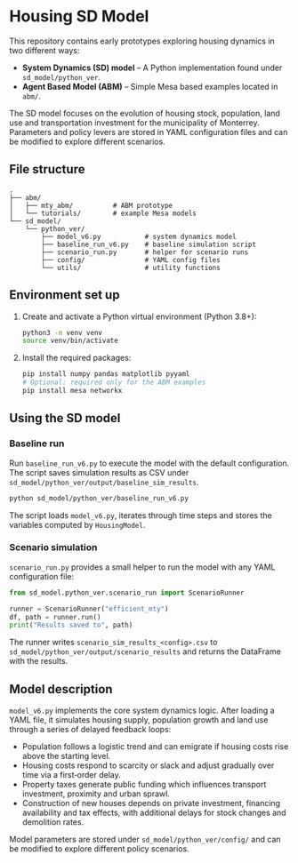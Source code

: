 # Housing SD Model

This repository contains early prototypes exploring housing dynamics in two
different ways:

* **System Dynamics (SD) model** – A Python implementation found under
  `sd_model/python_ver`.
* **Agent Based Model (ABM)** – Simple Mesa based examples located in `abm/`.

The SD model focuses on the evolution of housing stock, population, land use
and transportation investment for the municipality of Monterrey.  Parameters
and policy levers are stored in YAML configuration files and can be modified to
explore different scenarios.

## File structure

```
.
├── abm/
│   ├── mty_abm/          # ABM prototype
│   └── tutorials/        # example Mesa models
└── sd_model/
    └── python_ver/
        ├── model_v6.py           # system dynamics model
        ├── baseline_run_v6.py    # baseline simulation script
        ├── scenario_run.py       # helper for scenario runs
        ├── config/               # YAML config files
        └── utils/                # utility functions
```

## Environment set up

1. Create and activate a Python virtual environment (Python 3.8+):

   ```bash
   python3 -m venv venv
   source venv/bin/activate
   ```

2. Install the required packages:

   ```bash
   pip install numpy pandas matplotlib pyyaml
   # Optional: required only for the ABM examples
   pip install mesa networkx
   ```

## Using the SD model

### Baseline run

Run `baseline_run_v6.py` to execute the model with the default configuration.
The script saves simulation results as CSV under
`sd_model/python_ver/output/baseline_sim_results`.

```bash
python sd_model/python_ver/baseline_run_v6.py
```

The script loads `model_v6.py`, iterates through time steps and stores the
variables computed by `HousingModel`.

### Scenario simulation

`scenario_run.py` provides a small helper to run the model with any YAML
configuration file:

```python
from sd_model.python_ver.scenario_run import ScenarioRunner

runner = ScenarioRunner("efficient_mty")
df, path = runner.run()
print("Results saved to", path)
```

The runner writes `scenario_sim_results_<config>.csv` to
`sd_model/python_ver/output/scenario_results` and returns the DataFrame with the
results.

## Model description

`model_v6.py` implements the core system dynamics logic. After loading a YAML
file, it simulates housing supply, population growth and land use through a
series of delayed feedback loops:

* Population follows a logistic trend and can emigrate if housing costs rise
  above the starting level.
* Housing costs respond to scarcity or slack and adjust gradually over time
  via a first‑order delay.
* Property taxes generate public funding which influences transport investment,
  proximity and urban sprawl.
* Construction of new houses depends on private investment, financing
  availability and tax effects, with additional delays for stock changes and
  demolition rates.

Model parameters are stored under `sd_model/python_ver/config/` and can be
modified to explore different policy scenarios.
